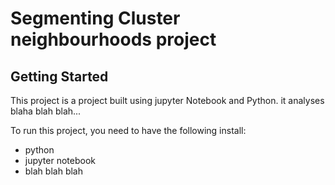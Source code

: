 # Segmenting Cluster neighbourhoods project

## Getting Started
This project is a project built using jupyter Notebook and Python. it analyses  blaha blah blah...

To run this project, you need to have the following install:

- python
- jupyter notebook
- blah blah blah




